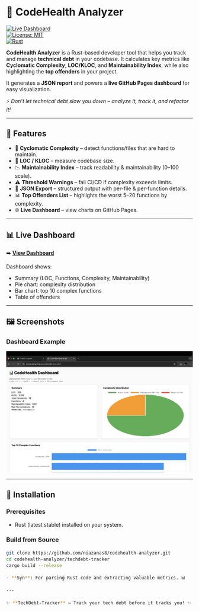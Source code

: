 # 🚀 CodeHealth Analyzer  

[![Live Dashboard](https://img.shields.io/badge/Dashboard-Live-brightgreen?style=for-the-badge)](https://niazanas8.github.io/codehealth-analyzer/)  
[![License: MIT](https://img.shields.io/badge/License-MIT-blue.svg)](LICENSE)  
[![Rust](https://img.shields.io/badge/Rust-stable-orange?logo=rust)](https://www.rust-lang.org/)  

**CodeHealth Analyzer** is a Rust-based developer tool that helps you track and manage **technical debt** in your codebase. It calculates key metrics like **Cyclomatic Complexity**, **LOC/KLOC**, and **Maintainability Index**, while also highlighting the **top offenders** in your project.  

It generates a **JSON report** and powers a **live GitHub Pages dashboard** for easy visualization.  

⚡ *Don’t let technical debt slow you down – analyze it, track it, and refactor it!*  

---

## 🌟 Features  

- 🔢 **Cyclomatic Complexity** – detect functions/files that are hard to maintain.  
- 📏 **LOC / KLOC** – measure codebase size.  
- 📉 **Maintainability Index** – track readability & maintainability (0–100 scale).  
- ⚠️ **Threshold Warnings** – fail CI/CD if complexity exceeds limits.  
- 📝 **JSON Export** – structured output with per-file & per-function details.  
- 📊 **Top Offenders List** – highlights the worst 5–20 functions by complexity.  
- 🌐 **Live Dashboard** – view charts on GitHub Pages.  

---

## 📊 Live Dashboard  

➡️ [**View Dashboard**](https://niazanas8.github.io/codehealth-analyzer/)  

Dashboard shows:  
- Summary (LOC, Functions, Complexity, Maintainability)  
- Pie chart: complexity distribution  
- Bar chart: top 10 complex functions  
- Table of offenders  

---

## 🖼️ Screenshots  

### Dashboard Example  

![Dashboard Screenshot](docs/screenshot.png)  

---

## 🔧 Installation  

### Prerequisites  
- Rust (latest stable) installed on your system.  

### Build from Source  
```bash
git clone https://github.com/niazanas8/codehealth-analyzer.git
cd codehealth-analyzer/techdebt-tracker
cargo build --release

- **Syn**: For parsing Rust code and extracting valuable metrics. 📊

---

✨ **TechDebt-Tracker** – Track your tech debt before it tracks you! ✨
